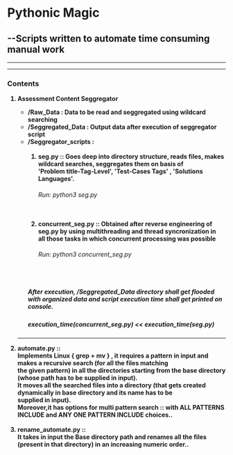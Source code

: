 <h1>Pythonic Magic</h1>
<h2>--Scripts written to automate time consuming manual work</h2>
<hr>
<hr>

<h3>Contents</h3>
<b>
 <ol>
<li> Assessment Content Seggregator</li>
 <ul>
 <li> /Raw_Data : Data to be read and seggregated using wildcard searching<br>
</li>
<li> /Seggregated_Data : Output data after execution of seggregator script<br>
</li>
 <li> /Seggregator_scripts :<br> 

  <ol>
  <br>
   <li> seg.py :: Goes deep into directory structure, reads files, makes wildcard searches, seggregates them on basis of<br>
  'Problem title-Tag-Level', 'Test-Cases Tags' , 'Solutions Languages'.<br>

  <h6>Run: python3 seg.py</h6></li>
 <br>
   <li> concurrent_seg.py :: Obtained after reverse engineering of seg.py by using multithreading and thread syncronization in<br> all those tasks in which concurrent processing was possible <br>
  <h6>Run: python3 concurrent_seg.py</h6><br>
</li>
  </ol>
<h5>After execution, /Seggregated_Data directory shall get flooded with organized data and script execution time shall get printed on console.
<br>
<h5>execution_time(concurrent_seg.py) << execution_time(seg.py)<h5>  
</li>
   </ul>
<hr>


<li> automate.py  ::<br>
Implements Linux { grep + mv } , it requires a pattern in input and makes a recursive search (for all the files matching<br> the given pattern) in all the directories starting from the base directory (whose path has to be supplied in input). <br>
It moves all the searched files into a directory (that gets created dynamically in base directory and its name has to be<br> supplied in input). <br>
Moreover,it has options for multi pattern search :: with ALL PATTERNS INCLUDE and ANY ONE PATTERN INCLUDE choices..
              </li><br>     
                   
<li> rename_automate.py ::<br>
It takes in input the Base directory path and renames all the files (present in that directory) in an increasing numeric order..</li>
</ol>
